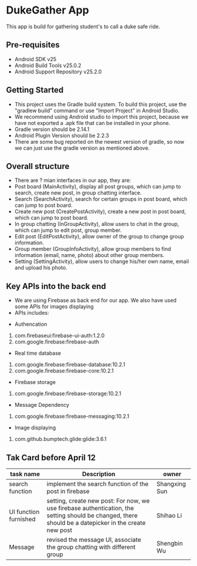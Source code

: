 DukeGather App
===================================
This app is build for gathering student's to call a duke safe ride.

Pre-requisites
--------------
- Android SDK v25
- Android Build Tools v25.0.2
- Android Support Repository v25.2.0

Getting Started
---------------
- This project uses the Gradle build system. To build this project, use the "gradlew build" command or use "Import Project" in Android Studio. 
- We recommend using Android studio to import this project, because we have not exported a .apk file that can be installed in your phone.
- Gradle version should be 2.14.1
- Android Plugin Version should be 2.2.3
- There are some bug reported on the newest version of gradle, so now we can just use the gradle version as mentioned above. 

Overall structure
-----------------
- There are ? mian interfaces in our app, they are:
- Post board (MainActivity), display all post groups, which can jump to search, create new post, in group chatting interface.
- Search (SearchActivity), search for certain groups in post board, which can jump to post board.
- Create new post (CreatePostActivity), create a new post in post board, which can jump to post board.
- In group chatting (InGroupActivity), allow users to chat in the group, which can jump to edit post, group member.
- Edit post (EditPostActivity), allow owner of the group to change group information.
- Group member (GroupInfoActivity), allow group members to find information (email, name, photo) about other group members.
- Setting (SettingActivity), allow users to change his/her own name, email and upload his photo.

Key APIs into the back end
--------------------------
- We are using Firebase as back end for our app. We also have used some APIs for images displaying
- APIs includes:
* Authencation
 1. com.firebaseui:firebase-ui-auth:1.2.0
 1. com.google.firebase:firebase-auth
* Real time database
 1. com.google.firebase:firebase-database:10.2.1
 2. com.google.firebase:firebase-core:10.2.1
* Firebase storage
 1. com.google.firebase:firebase-storage:10.2.1
* Message Dependency
 1. com.google.firebase:firebase-messaging:10.2.1
* Image displaying
 1. com.github.bumptech.glide:glide:3.6.1

Tak Card before April 12
------------------------

| task name                         | Description                                                                                                                                                              | owner                     |
|-----------------------------------|--------------------------------------------------------------------------------------------------------------------------------------------------------------------------|---------------------------|
| search function                   | implement the search function of the post in firebase | Shangxing Sun   |
| UI function furnished             | setting, create new post: For now, we use firebase authentication, the setting should be changed, there should be a datepicker in the create new post|Shihao Li|
| Message  | revised the message UI, associate the group chatting with different group| Shengbin Wu|
